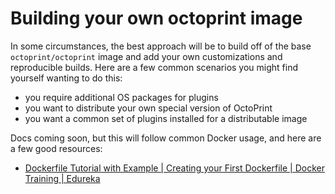 # Building your own octoprint image

In some circumstances, the best approach will be to build off of the base
`octoprint/octoprint` image and add your own customizations and reproducible
builds. Here are a few common scenarios you might find yourself wanting to do this:

- you require additional OS packages for plugins
- you want to distribute your own special version of OctoPrint 
- you want a common set of plugins installed for a distributable image

Docs coming soon, but this will follow common Docker usage, and here are a few good
resources:

- [Dockerfile Tutorial with Example | Creating your First Dockerfile | Docker Training | Edureka](https://www.youtube.com/watch?v=2lU9zdrs9bM)
